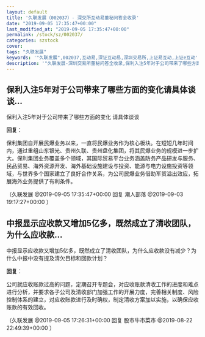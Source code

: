 ```yaml
---
layout: default
title: '久联发展（002037）- 深交所互动易董秘问答全收录'
date: "2019-09-05 17:35:47+00:00"
last_modified_at: "2019-09-05 17:35:47+00:00"
permalink: /stock/sz/002037/
categories: szstock
cover: 
tags: "久联发展"
keywords: '"久联发展",002037,互动易,深证互动易,深圳交易所,上证易互动,上证e互动'
description: '"久联发展-深圳交易所董秘问答全收录,保利入注5年对于公司带来了哪些方面的变化 请具体谈谈"'
---
```


## 保利入注5年对于公司带来了哪些方面的变化请具体谈谈...

保利入注5年对于公司带来了哪些方面的变化 请具体谈谈

**回复**：

保利集团自开展民爆业务以来，一直将民爆业务作为核心板块。在短短几年时间内，通过重组山东银光、贵州久联、贵州盘化集团，将其民爆业务的规模进一步扩大。保利集团业务覆盖多个领域，其国际贸易平台业务涵盖防务产品研发与服务、民品贸易、海外资源开发、海外基础设施建设与投资、能源与电力设施投资等领域，与世界多个国家建立了良好合作关系，为公司民爆业务借助军贸溢出效应，拓展海外业务提供了有利条件。 

（久联发展  @2019-09-05 17:35:47+00:00 回复 潮人部落  @2019-09-03 19:17:27+00:00 ）

## 中报显示应收款又增加5亿多，既然成立了清收团队，为什么应收款...

中报显示应收款又增加5亿多，既然成立了清收团队，为什么应收款没有减少？为什么中报中没有提及清欠目标和回款计划？

**回复**：

公司就应收账款过高的问题，定期召开专题会，对应收账款清收工作的进度和难点进行分析，并要求各子公司及清收部门加强工作的开展力度，完善相关制度、风险控制体系的建立，对应收账款进行及时确权，制定清收方案加以实施，以确保应收账款的有效回收。 

（久联发展  @2019-09-05 17:26:31+00:00 回复 股市牛市菜市  @2019-08-22 22:49:39+00:00 ）

